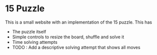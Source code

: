 # 15 Puzzle
This is a small website with an implementation of the 15 puzzle. This has
- The puzzle itself
- Simple controls to resize the board, shuffle and solve it
- Time solving attempts
- TODO : Add a descriptive solving attempt that shows all moves
